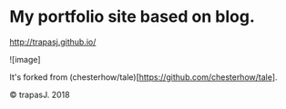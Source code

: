 # My portfolio site based on blog.
http://trapasj.github.io/

![image]

It's forked from (chesterhow/tale)[https://github.com/chesterhow/tale].

© trapasJ. 2018
